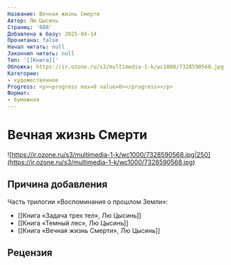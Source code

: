 ```yaml
---
Название: Вечная жизнь Смерти
Автор: Лю Цысинь
Страниц: '688'
Добавлена в базу: 2025-04-14
Прочитана: false
Начал читать: null
Закончил читать: null
Тип: '[[Книга]]'
Обложка: https://ir.ozone.ru/s3/multimedia-1-k/wc1000/7328590568.jpg
Категории:
- художественное
Progress: <p><progress max=0 value=0></progress></p>
Формат:
- бумажная
---
```

# Вечная жизнь Смерти

![https://ir.ozone.ru/s3/multimedia-1-k/wc1000/7328590568.jpg|250](https://ir.ozone.ru/s3/multimedia-1-k/wc1000/7328590568.jpg)

## Причина добавления

Часть трилогии «Воспоминания о прошлом Земли»:

- [[Книга «Задача трех тел», Лю Цысинь]]
- [[Книга «Темный лес», Лю Цысинь]]
- [[Книга «Вечная жизнь Смерти», Лю Цысинь]]

## Рецензия